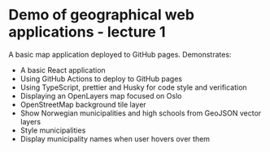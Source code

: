 # Demo of geographical web applications - lecture 1

A basic map application deployed to GitHub pages. Demonstrates:

* A basic React application
* Using GitHub Actions to deploy to GitHub pages
* Using TypeScript, prettier and Husky for code style and verification
* Displaying an OpenLayers map focused on Oslo
* OpenStreetMap background tile layer
* Show Norwegian municipalities and high schools from GeoJSON vector layers
* Style municipalities
* Display municipality names when user hovers over them
